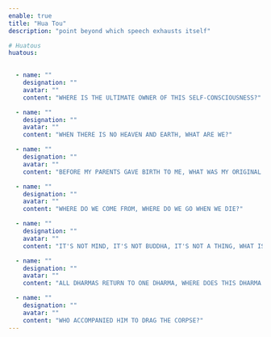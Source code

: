 ```yaml
---
enable: true
title: "Hua Tou"
description: "point beyond which speech exhausts itself"

# Huatous
huatous:
  

  - name: ""
    designation: ""
    avatar: ""
    content: "WHERE IS THE ULTIMATE OWNER OF THIS SELF-CONSCIOUSNESS?"

  - name: ""
    designation: ""
    avatar: ""
    content: "WHEN THERE IS NO HEAVEN AND EARTH, WHAT ARE WE?"

  - name: ""
    designation: ""
    avatar: ""
    content: "BEFORE MY PARENTS GAVE BIRTH TO ME, WHAT WAS MY ORIGINAL FACE LIKE?"

  - name: ""
    designation: ""
    avatar: ""
    content: "WHERE DO WE COME FROM, WHERE DO WE GO WHEN WE DIE?"

  - name: ""
    designation: ""
    avatar: ""
    content: "IT'S NOT MIND, IT'S NOT BUDDHA, IT'S NOT A THING, WHAT IS IT?"

  - name: ""
    designation: ""
    avatar: ""
    content: "ALL DHARMAS RETURN TO ONE DHARMA, WHERE DOES THIS DHARMA RETURN?"

  - name: ""
    designation: ""
    avatar: ""
    content: "WHO ACCOMPANIED HIM TO DRAG THE CORPSE?"
---
```

